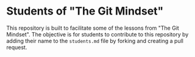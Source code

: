 # Students of "The Git Mindset"

This repository is built to facilitate some of the lessons from "The Git Mindset". The objective is for students to contribute to this repository by adding their name to the `students.md` file by forking and creating a pull request.
